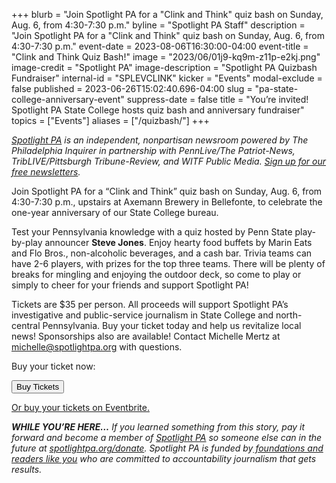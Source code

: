 +++
blurb = "Join Spotlight PA for a \"Clink and Think\" quiz bash on Sunday, Aug. 6, from 4:30-7:30 p.m."
byline = "Spotlight PA Staff"
description = "Join Spotlight PA for a \"Clink and Think\" quiz bash on Sunday, Aug. 6, from 4:30-7:30 p.m."
event-date = 2023-08-06T16:30:00-04:00
event-title = "Clink and Think Quiz Bash!"
image = "2023/06/01j9-kq9m-z11p-e2kj.png"
image-credit = "Spotlight PA"
image-description = "Spotlight PA Quizbash Fundraiser"
internal-id = "SPLEVCLINK"
kicker = "Events"
modal-exclude = false
published = 2023-06-26T15:02:40.696-04:00
slug = "pa-state-college-anniversary-event"
suppress-date = false
title = "You’re invited! Spotlight PA State College hosts quiz bash and anniversary fundraiser"
topics = ["Events"]
aliases = ["/quizbash/"]
+++

<a href="https://www.spotlightpa.org/"><em>Spotlight PA</em></a><em> is an independent, nonpartisan newsroom powered by The Philadelphia Inquirer in partnership with PennLive/The Patriot-News, TribLIVE/Pittsburgh Tribune-Review, and WITF Public Media. </em><a href="https://www.spotlightpa.org/newsletters"><em>Sign up for our free newsletters</em></a><em>.</em>

Join Spotlight PA for a “Clink and Think” quiz bash on Sunday, Aug. 6, from 4:30-7:30 p.m., upstairs at Axemann Brewery in Bellefonte, to celebrate the one-year anniversary of our State College bureau.

Test your Pennsylvania knowledge with a quiz hosted by Penn State play-by-play announcer <strong>Steve Jones</strong>. Enjoy hearty food buffets by Marin Eats and Flo Bros., non-alcoholic beverages, and a cash bar. Trivia teams can have 2-6 players, with prizes for the top three teams. There will be plenty of breaks for mingling and enjoying the outdoor deck, so come to play or simply to cheer for your friends and support Spotlight PA!

Tickets are $35 per person. All proceeds will support Spotlight PA’s investigative and public-service journalism in State College and north-central Pennsylvania. Buy your ticket today and help us revitalize local news! Sponsorships also are available! Contact Michelle Mertz at <a href="mailto:michelle@spotlightpa.org">michelle@spotlightpa.org</a> with questions.

Buy your ticket now:

<!-- You can customize this button any way you like -->
<button id="eventbrite-widget-modal-trigger-663145254307" type="button" class="btn-signup">Buy Tickets</button>

<script src="https://www.eventbrite.com/static/widgets/eb_widgets.js" defer onload="var exampleCallback = function() {console.log('Order complete!');};window.EBWidgets.createWidget({widgetType: 'checkout',eventId: '663145254307',modal: true,modalTriggerElementId: 'eventbrite-widget-modal-trigger-663145254307',onOrderComplete: exampleCallback});"></script>

<a href="https://www.eventbrite.com/e/clink-and-think-quiz-bash-with-spotlight-pa-tickets-663145254307">Or buy your tickets on Eventbrite.</a>

<strong><em>WHILE YOU’RE HERE…</em></strong><em> If you learned something from this story, pay it forward and become a member of </em><a href="https://www.spotlightpa.org/"><em>Spotlight PA</em></a><em> so someone else can in the future at </em><a href="https://www.spotlightpa.org/donate/"><em>spotlightpa.org/donate</em></a><em>. Spotlight PA is funded by</em><a href="https://www.spotlightpa.org/support"><em> foundations and readers like you</em></a><em> who are committed to accountability journalism that gets results.</em>

